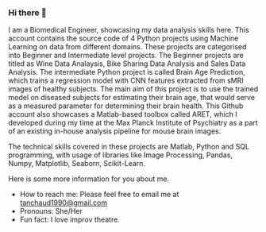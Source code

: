 ### Hi there 👋

I am a Biomedical Engineer, showcasing my data analysis skills here. This account contains the source code of 4 Python projects using Machine Learning on data from different domains. These projects are categorised into Beginner and Intermediate level projects. The Beginner projects are titled as Wine Data Analaysis, Bike Sharing Data Analysis and Sales Data Analysis. The intermediate Python project is called Brain Age Prediction, which trains a regression model with CNN features extracted from sMRI images of healthy subjects. The main aim of this project is to use the trained model on diseased subjects for estimating their brain age, that would serve as a measured parameter for determining their brain health. This Github account also showcases a Matlab-based toolbox called ARET, which I developed during my time at the Max Planck Institute of Psychiatry as a part of an existing in-house analysis pipeline for mouse brain images. 

The technical skills covered in these projects are Matlab, Python and SQL programming, with usage of libraries like Image Processing, Pandas, Numpy, Matplotlib, Seaborn, Scikit-Learn. 

Here is some more information for you about me. 

- How to reach me: Please feel free to email me at tanchaud1990@gmail.com
- Pronouns: She/Her
- Fun fact: I love improv theatre.  

<!--
**tanchaud/tanchaud** is a ✨ _special_ ✨ repository because its `README.md` (this file) appears on your GitHub profile.

Here are some ideas to get you started:

- 🔭 I’m currently working on ...
- 🌱 I’m currently learning ...
- 👯 I’m looking to collaborate on ...
- 🤔 I’m looking for help with ...
- 💬 Ask me about ...
- 📫 How to reach me: ...
- 😄 Pronouns: ...
- ⚡ Fun fact: ...
-->
